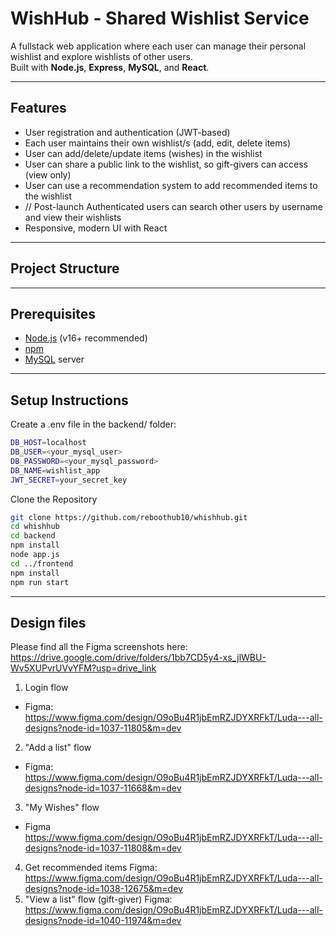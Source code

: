 # WishHub - Shared Wishlist Service

A fullstack web application where each user can manage their personal wishlist and explore wishlists of other users.  
Built with **Node.js**, **Express**, **MySQL**, and **React**.

---

## Features

- User registration and authentication (JWT-based)
- Each user maintains their own wishlist/s (add, edit, delete items)
- User can add/delete/update items (wishes) in the wishlist
- User can share a public link to the wishlist, so gift-givers can access (view only)
- User can use a recommendation system to add recommended items to the wishlist
- // Post-launch Authenticated users can search other users by username and view their wishlists
- Responsive, modern UI with React

---

## Project Structure

---

## Prerequisites

- [Node.js](https://nodejs.org/) (v16+ recommended)
- [npm](https://www.npmjs.com/)
- [MySQL](https://www.mysql.com/) server

---

## Setup Instructions


Create a .env file in the backend/ folder:

```bash
DB_HOST=localhost
DB_USER=<your_mysql_user>
DB_PASSWORD=<your_mysql_password>
DB_NAME=wishlist_app
JWT_SECRET=your_secret_key
```

Clone the Repository

```bash
git clone https://github.com/reboothub10/whishhub.git
cd whishhub
cd backend
npm install
node app.js
cd ../frontend
npm install
npm run start
```
---
## Design files
Please find all the Figma screenshots here: https://drive.google.com/drive/folders/1bb7CD5y4-xs_jlWBU-Wv5XUPvrUVvYFM?usp=drive_link

1. Login flow
- Figma: https://www.figma.com/design/O9oBu4R1jbEmRZJDYXRFkT/Luda---all-designs?node-id=1037-11805&m=dev
2. "Add a list" flow 
- Figma: https://www.figma.com/design/O9oBu4R1jbEmRZJDYXRFkT/Luda---all-designs?node-id=1037-11668&m=dev
3. "My Wishes" flow
- Figma https://www.figma.com/design/O9oBu4R1jbEmRZJDYXRFkT/Luda---all-designs?node-id=1037-11808&m=dev
4. Get recommended items
Figma: https://www.figma.com/design/O9oBu4R1jbEmRZJDYXRFkT/Luda---all-designs?node-id=1038-12675&m=dev
5. "View a list" flow (gift-giver)
Figma: 
https://www.figma.com/design/O9oBu4R1jbEmRZJDYXRFkT/Luda---all-designs?node-id=1040-11974&m=dev
